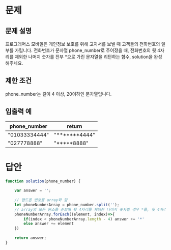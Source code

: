 # 문제
## 문제 설명
프로그래머스 모바일은 개인정보 보호를 위해 고지서를 보낼 때 고객들의 전화번호의 일부를 가립니다.
전화번호가 문자열 phone_number로 주어졌을 때, 전화번호의 뒷 4자리를 제외한 나머지 숫자를 전부 *으로 가린 문자열을 리턴하는 함수, solution을 완성해주세요.

## 제한 조건
phone_number는 길이 4 이상, 20이하인 문자열입니다.
## 입출력 예
|phone_number	  |return
|---------------|--------------
|"01033334444"	|"*******4444"
|"027778888"	  |"*****8888"

# 답안
```javascript
function solution(phone_number) {
    
    var answer = '';
    
    // 핸드폰 번호를 array화 함
    let phoneNumberArray = phone_number.split('');
    // array의 모든 원소를 순회해 뒷 4자리를 제외한 나머지 숫자일 경우 *를, 뒷 4자리일 경우 원래 문자열을 answer에 더함
    phoneNumberArray.forEach((element, index)=>{
        if(index < phoneNumberArray.length - 4) answer += '*'
        else answer += element
    })
    
    return answer;
}
```
